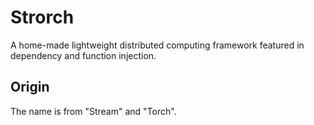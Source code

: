 # Strorch
A home-made lightweight distributed computing framework featured in dependency and function injection.

## Origin
The name is from "Stream" and "Torch".
